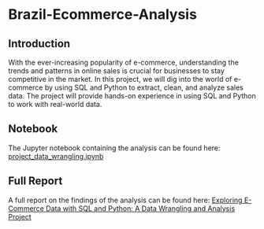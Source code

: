 # Brazil-Ecommerce-Analysis

## Introduction

With the ever-increasing popularity of e-commerce, understanding the trends and patterns in online sales is crucial for businesses to stay competitive in the market. In this project, we will dig into the world of e-commerce by using SQL and Python to extract, clean, and analyze sales data. The project will provide hands-on experience in using SQL and Python to work with real-world data.

## Notebook 

The Jupyter notebook containing the analysis can be found here: [project_data_wrangling.ipynb](https://github.com/hugomuhammad/Brazil-Ecommerce-Analysis/blob/main/project_data_wrangling.ipynb)

## Full Report

A full report on the findings of the analysis can be found here: [Exploring E-Commerce Data with SQL and Python: A Data Wrangling and Analysis Project](https://medium.com/@mhugoathalla/exploring-e-commerce-data-with-sql-and-python-a-data-wrangling-and-analysis-project-69058090ea34)
